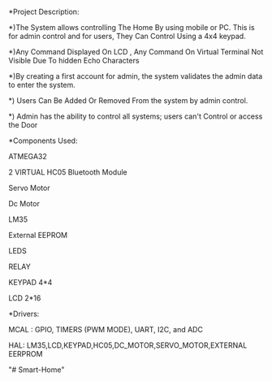 *Project Description: 

*)The System allows controlling The Home By using mobile or PC. This is for admin control and for users, They Can Control Using a 4x4 keypad. 

*)Any Command Displayed On LCD , Any Command On Virtual Terminal Not Visible Due To hidden Echo Characters

*)By creating a first account for admin, the system validates the admin data to enter the system.

*) Users Can Be Added Or Removed From the system by admin control.

*) Admin has the ability to control all systems; users can't Control or access the Door 



*Components Used:

ATMEGA32

2 VIRTUAL HC05 Bluetooth Module 

Servo Motor 

Dc Motor

LM35 

External EEPROM 

LEDS 

RELAY 

KEYPAD 4*4

LCD 2*16



*Drivers: 

MCAL : GPIO, TIMERS (PWM MODE), UART, I2C, and ADC

HAL: LM35,LCD,KEYPAD,HC05,DC_MOTOR,SERVO_MOTOR,EXTERNAL EERPROM


"# Smart-Home" 
